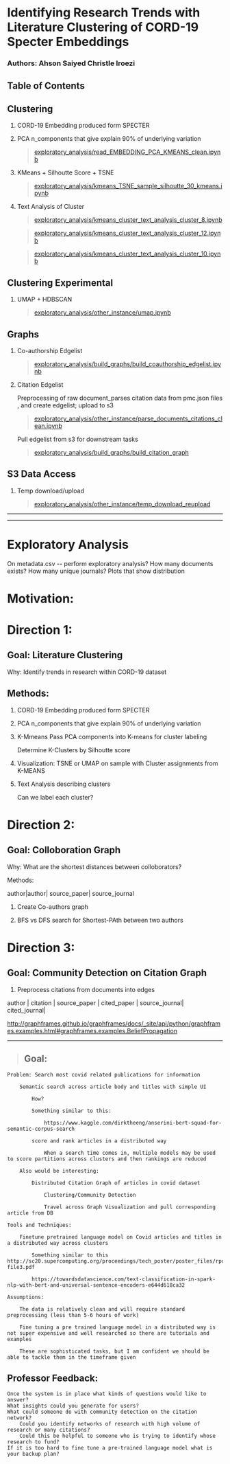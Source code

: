 # Identifying Research Trends with Literature Clustering of CORD-19 Specter Embeddings
### Authors: Ahson Saiyed Christle Iroezi

## Table of Contents


Clustering
-------------------
1. CORD-19 Embedding 
    produced form SPECTER
2. PCA n_components that give explain 90% of underlying variation
    
    > [exploratory_analysis/read_EMBEDDING_PCA_KMEANS_clean.ipynb](exploratory_analysis/read_EMBEDDING_PCA_KMEANS_clean.ipynb)
    
2. KMeans + Silhoutte Score + TSNE

    >[exploratory_analysis/kmeans_TSNE_sample_silhoutte_30_kmeans.ipynb](exploratory_analysis/kmeans_TSNE_sample_silhoutte_30_kmeans.ipynb)

3. Text Analysis of Cluster
    > [exploratory_analysis/kmeans_cluster_text_analysis_cluster_8.ipynb](exploratory_analysis/kmeans_cluster_text_analysis_cluster_8.ipynb)
    
    > [exploratory_analysis/kmeans_cluster_text_analysis_cluster_12.ipynb](exploratory_analysis/kmeans_cluster_text_analysis_cluster_12.ipynb)
    
    > [exploratory_analysis/kmeans_cluster_text_analysis_cluster_10.ipynb](exploratory_analysis/kmeans_cluster_text_analysis_cluster_10.ipynb)





Clustering Experimental
--------------
1. UMAP + HDBSCAN
    > [exploratory_analysis/other_instance/umap.ipynb](exploratory_analysis/other_instance/umap.ipynb)

    
    
    



Graphs
--------------------
1. Co-authorship Edgelist

    > [exploratory_analysis/build_graphs/build_coauthorship_edgelist.ipynb](exploratory_analysis/build_graphs/build_coauthorship_edgelist.ipynb)


2. Citation Edgelist 

    Preprocessing of raw document_parses citation data from pmc.json files , and create edgelist; upload to s3

    > [exploratory_analysis/other_instance/parse_documents_citations_clean.ipynb](exploratory_analysis/other_instance/parse_documents_citations_clean.ipynb)
    
    Pull edgelist from s3 for downstream tasks
    
    > [exploratory_analysis/build_graphs/build_citation_graph](exploratory_analysis/build_graphs/build_citation_graph.ipynb)
    
    
S3 Data Access 
---------------
1. Temp download/upload
    > [exploratory_analysis/other_instance/temp_download_reupload](exploratory_analysis/other_instance/temp_download_reupload.ipynb)
    
    

    












-------------------------------------------------
-------------------------------------------------

# Exploratory Analysis 
On metadata.csv -- perform exploratory analysis? 
    How many documents exists? 
    How many unique journals? 
    Plots that show distribution

# Motivation: 

# Direction 1: 

Goal: Literature Clustering 
-----------------------
Why: Identify trends in research within CORD-19 dataset

Methods: 
-------------------
1. CORD-19 Embedding 
    produced form SPECTER

2. PCA 
    n_components that give explain 90% of underlying variation 

3. K-Mmeans
    Pass PCA components into K-means for cluster labeling 
    
    Determine K-Clusters by Silhoutte score

4. Visualization: 
    TSNE or UMAP on sample with Cluster assignments from K-MEANS
    
5. Text Analysis describing clusters

   Can we label each cluster? 
    


# Direction 2: 

Goal: Colloboration Graph
-----------------------------
Why: What are the shortest distances between colloborators? 

Methods: 

author|author| source_paper| source_journal 

1. Create Co-authors graph 

2. BFS vs DFS search for Shortest-PAth between two authors 



# Direction 3: 

Goal: Community Detection on Citation Graph 
--------------------------------
1. Preprocess citations from documents into edges 

author | citation | source_paper | cited_paper | source_journal| cited_journal| 


http://graphframes.github.io/graphframes/docs/_site/api/python/graphframes.examples.html#graphframes.examples.BeliefPropagation









------------------------------------------------------------------------------------------------------------------------------------------------------------

> ## Goal: 

    Problem: Search most covid related publications for information 

        Semantic search across article body and titles with simple UI 

            How?

            Something similar to this:

                https://www.kaggle.com/dirktheeng/anserini-bert-squad-for-semantic-corpus-search

            score and rank articles in a distributed way 

                When a search time comes in, multiple models may be used to score partitions across clusters and then rankings are reduced

        Also would be interesting:

            Distributed Citation Graph of articles in covid dataset 

                Clustering/Community Detection 

                Travel across Graph Visualization and pull corresponding article from DB

    Tools and Techniques:

        Finetune pretrained language model on Covid articles and titles in a distributed way across clusters

            Something similar to this http://sc20.supercomputing.org/proceedings/tech_poster/poster_files/rpost111s2-file3.pdf

            https://towardsdatascience.com/text-classification-in-spark-nlp-with-bert-and-universal-sentence-encoders-e644d618ca32

    Assumptions:

        The data is relatively clean and will require standard preprocessing (less than 5-6 hours of work) 

        Fine tuning a pre trained language model in a distributed way is not super expensive and well researched so there are tutorials and examples

        These are sophisticated tasks, but I am confident we should be able to tackle them in the timeframe given 
        
        
        
        


## Professor Feedback: 



    Once the system is in place what kinds of questions would like to answer?
    What insights could you generate for users?
    What could someone do with community detection on the citation network?
        Could you identify networks of research with high volume of research or many citations?
        Could this be helpful to someone who is trying to identify whose research to fund?
    If it is too hard to fine tune a pre-trained language model what is your backup plan?
